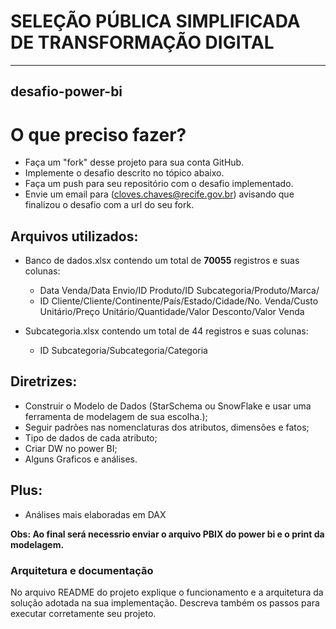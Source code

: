 # SELEÇÃO PÚBLICA SIMPLIFICADA DE TRANSFORMAÇÃO DIGITAL
___
## desafio-power-bi

# O que preciso fazer?

* Faça um "fork" desse projeto para sua conta GitHub.
* Implemente o desafio descrito no tópico abaixo.
* Faça um push para seu repositório com o desafio implementado.
* Envie um email para (cloves.chaves@recife.gov.br) avisando que finalizou o desafio com a url do seu fork.

## Arquivos utilizados: 
* Banco de dados.xlsx contendo um total de **70055** registros e suas colunas:
  * Data Venda/Data Envio/ID Produto/ID Subcategoria/Produto/Marca/
  * ID Cliente/Cliente/Continente/País/Estado/Cidade/No. Venda/Custo Unitário/Preço Unitário/Quantidade/Valor Desconto/Valor Venda
	
* Subcategoria.xlsx contendo um total de 44 registros e suas colunas: 
  * ID Subcategoria/Subcategoria/Categoria

## Diretrizes: 

* Construir o Modelo de Dados (StarSchema ou SnowFlake e usar uma ferramenta de modelagem de sua escolha.);
* Seguir padrões nas nomenclaturas dos atributos, dimensões e fatos;
* Tipo de dados de cada atributo;
* Criar DW no power BI;
* Alguns Graficos e análises.


## Plus: 
* Análises mais elaboradas em DAX

**Obs: Ao final será necessrio enviar o arquivo PBIX do power bi e o print da modelagem.**

### Arquitetura e documentação

No arquivo README do projeto explique o funcionamento e a arquitetura da solução adotada na sua implementação. Descreva também os passos para executar corretamente seu projeto.

